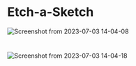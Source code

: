# Etch-a-Sketch
![Screenshot from 2023-07-03 14-04-08](https://github.com/YUSUF-SELEIM/Etch-a-Sketch/assets/97110015/bb28e76a-2fb4-45b7-9278-18995b3f1d77)
#
![Screenshot from 2023-07-03 14-04-18](https://github.com/YUSUF-SELEIM/Etch-a-Sketch/assets/97110015/a068d2ab-e0a9-4f21-b7b0-478cf23295b3)

